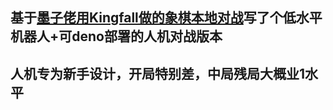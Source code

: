 ## 基于[墨子佬用Kingfall做的象棋本地对战](https://linux.do/t/topic/706557)写了个低水平机器人+可deno部署的人机对战版本
## 人机专为新手设计，开局特别差，中局残局大概业1水平
